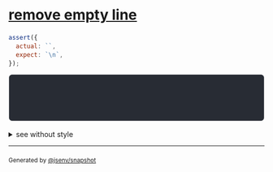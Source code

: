 # [remove empty line](../../string_multiline.test.js#L11)

```js
assert({
  actual: ``,
  expect: `\n`,
});
```

![img](throw.svg)

<details>
  <summary>see without style</summary>

```console
AssertionError: actual and expect are different

actual: 1| 
expect: 1| 
        2| 
```

</details>


---

<sub>
  Generated by <a href="https://github.com/jsenv/core/tree/main/packages/independent/snapshot">@jsenv/snapshot</a>
</sub>
